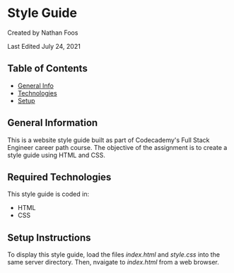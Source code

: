 # Style Guide

Created by Nathan Foos

Last Edited July 24, 2021

## Table of Contents

- [General Info](#general-information)
- [Technologies](#required-technologies)
- [Setup](#setup-instructions)

## General Information

This is a website style guide built as part of Codecademy's Full Stack Engineer career path course. The objective of the assignment is to create a style guide using HTML and CSS.

## Required Technologies

This style guide is coded in:

- HTML
- CSS

## Setup Instructions

To display this style guide, load the files _index.html_ and _style.css_ into the same server directory. Then, nvaigate to _index.html_ from a web browser.
